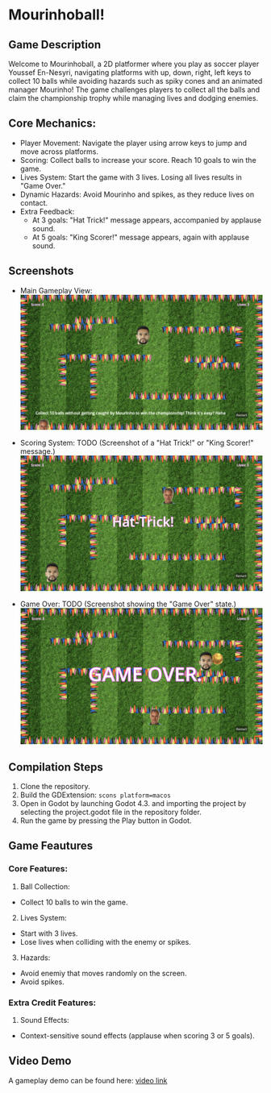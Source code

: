 # Mourinhoball!

## Game Description
Welcome to Mourinhoball, a 2D platformer where you play as soccer player Youssef En-Nesyri, navigating platforms with up, down, right, left keys to collect 10 balls while avoiding hazards such as spiky cones and an animated manager Mourinho! The game challenges players to collect all the balls and claim the championship trophy while managing lives and dodging enemies.

## Core Mechanics:
- Player Movement: Navigate the player using arrow keys to jump and move across platforms.
- Scoring: Collect balls to increase your score. Reach 10 goals to win the game.
- Lives System: Start the game with 3 lives. Losing all lives results in "Game Over."
- Dynamic Hazards: Avoid Mourinho and spikes, as they reduce lives on contact.
- Extra Feedback:
  - At 3 goals: "Hat Trick!" message appears, accompanied by applause sound.
  - At 5 goals: "King Scorer!" message appears, again with applause sound.

## Screenshots
- Main Gameplay View: 
![Gameplay Screenshot 1](readme_screenshots/start.png)

- Scoring System:
TODO (Screenshot of a "Hat Trick!" or "King Scorer!" message.)
![Gameplay Screenshot 2](readme_screenshots/scored_3.png)

- Game Over:
TODO (Screenshot showing the "Game Over" state.)
![Gameplay Screenshot 3](readme_screenshots/gameover.png)

## Compilation Steps
1. Clone the repository.
2. Build the GDExtension: 	``` scons platform=macos ```
3. Open in Godot by launching Godot 4.3. and importing the project by selecting the project.godot file in the repository folder.
4. Run the game by pressing the Play button in Godot.

## Game Feautures
### Core Features:
1. Ball Collection:
- Collect 10 balls to win the game.

2. Lives System:
- Start with 3 lives.
- Lose lives when colliding with the enemy or spikes.

3. Hazards:
- Avoid enemiy that moves randomly on the screen.
- Avoid spikes.

### Extra Credit Features:
1. Sound Effects:
- Context-sensitive sound effects (applause when scoring 3 or 5 goals).

## Video Demo
A gameplay demo can be found here: [video link](https:sdnksjdn)
